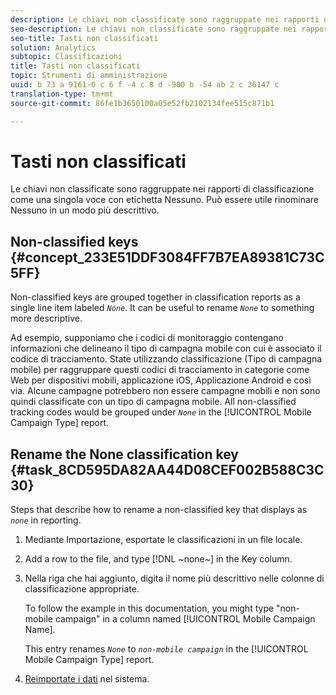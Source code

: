 ```yaml
---
description: Le chiavi non classificate sono raggruppate nei rapporti di classificazione come una singola voce con etichetta Nessuno. Può essere utile rinominare Nessuno in un modo più descrittivo.
seo-description: Le chiavi non classificate sono raggruppate nei rapporti di classificazione come una singola voce con etichetta Nessuno. Può essere utile rinominare Nessuno in un modo più descrittivo.
seo-title: Tasti non classificati
solution: Analytics
subtopic: Classificazioni
title: Tasti non classificati
topic: Strumenti di amministrazione
uuid: b 73 a 9161-0 c 6 f -4 c 8 d -900 b -54 ab 2 c 36147 c
translation-type: tm+mt
source-git-commit: 86fe1b3650100a05e52fb2102134fee515c871b1

---
```



# Tasti non classificati

Le chiavi non classificate sono raggruppate nei rapporti di classificazione come una singola voce con etichetta Nessuno. Può essere utile rinominare Nessuno in un modo più descrittivo.

## Non-classified keys {#concept_233E51DDF3084FF7B7EA89381C73C5FF}

Non-classified keys are grouped together in classification reports as a single line item labeled *`None`*. It can be useful to rename *`None`* to something more descriptive.

Ad esempio, supponiamo che i codici di monitoraggio contengano informazioni che delineano il tipo di campagna mobile con cui è associato il codice di tracciamento. State utilizzando classificazione (Tipo di campagna mobile) per raggruppare questi codici di tracciamento in categorie come Web per dispositivi mobili, applicazione iOS, Applicazione Android e così via. Alcune campagne potrebbero non essere campagne mobili e non sono quindi classificate con un tipo di campagna mobile. All non-classified tracking codes would be grouped under *`None`* in the [!UICONTROL Mobile Campaign Type] report.

## Rename the None classification key {#task_8CD595DA82AA44D08CEF002B588C3C30}

<!-- 

t_rename_classification_none.xml

 -->

Steps that describe how to rename a non-classified key that displays as *`none`* in reporting.

1. Mediante Importazione, esportate le classificazioni in un file locale.
1. Add a row to the file, and type [!DNL ~none~] in the Key column.
1. Nella riga che hai aggiunto, digita il nome più descrittivo nelle colonne di classificazione appropriate.

   To follow the example in this documentation, you might type "non-mobile campaign" in a column named [!UICONTROL Mobile Campaign Name].

   This entry renames *`None`* to *`non-mobile campaign`* in the [!UICONTROL Mobile Campaign Type] report.
1. [Reimportate i dati](../../../components/c-classifications2/c-classifications-importer/import-file.md#concept_F88785E2BDFD448CB5D1DA3491466B0D) nel sistema.
